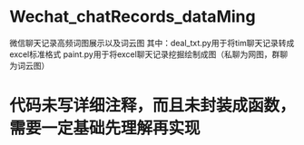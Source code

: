 # Wechat_chatRecords_dataMing
 微信聊天记录高频词图展示以及词云图
	其中：deal_txt.py用于将tim聊天记录转成excel标准格式
		  paint.py用于将excel聊天记录挖掘绘制成图（私聊为网图，群聊为词云图）
# 代码未写详细注释，而且未封装成函数，需要一定基础先理解再实现 
